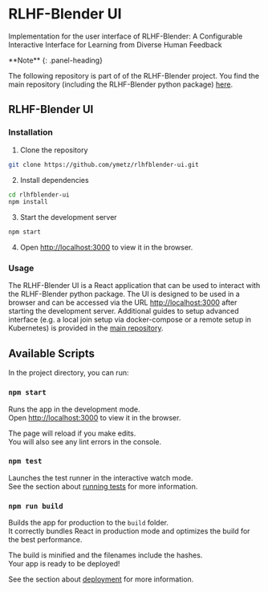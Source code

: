 # RLHF-Blender UI

Implementation for the user interface of RLHF-Blender: A Configurable Interactive Interface for Learning from Diverse Human Feedback

<div class="panel panel-info">
**Note**
{: .panel-heading}
<div class="panel-body">

The following repository is part of of the RLHF-Blender project. You find the main repository (including the RLHF-Blender python package) [here](https://github.com/ymetz/rlhfblender).

</div>
</div>

## RLHF-Blender UI

### Installation

1. Clone the repository

```bash
git clone https://github.com/ymetz/rlhfblender-ui.git
```

2. Install dependencies

```bash
cd rlhfblender-ui
npm install
```

3. Start the development server

```bash
npm start
```

4. Open [http://localhost:3000](http://localhost:3000) to view it in the browser.

### Usage

The RLHF-Blender UI is a React application that can be used to interact with the RLHF-Blender python package. The UI is designed to be used in a browser and can be accessed via the URL [http://localhost:3000](http://localhost:3000) after starting the development server.
Additional guides to setup advanced interface (e.g. a local join setup via docker-compose or a remote setup in Kubernetes) is provided in the [main repository](https://github.com/ymetz/rlhfblender).

## Available Scripts

In the project directory, you can run:

### `npm start`

Runs the app in the development mode.\
Open [http://localhost:3000](http://localhost:3000) to view it in the browser.

The page will reload if you make edits.\
You will also see any lint errors in the console.

### `npm test`

Launches the test runner in the interactive watch mode.\
See the section about [running tests](https://facebook.github.io/create-react-app/docs/running-tests) for more information.

### `npm run build`

Builds the app for production to the `build` folder.\
It correctly bundles React in production mode and optimizes the build for the best performance.

The build is minified and the filenames include the hashes.\
Your app is ready to be deployed!

See the section about [deployment](https://facebook.github.io/create-react-app/docs/deployment) for more information.
